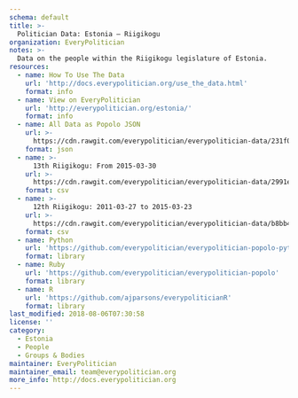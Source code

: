 ```yaml
---
schema: default
title: >-
  Politician Data: Estonia — Riigikogu
organization: EveryPolitician
notes: >-
  Data on the people within the Riigikogu legislature of Estonia.
resources:
  - name: How To Use The Data
    url: 'http://docs.everypolitician.org/use_the_data.html'
    format: info
  - name: View on EveryPolitician
    url: 'http://everypolitician.org/estonia/'
    format: info
  - name: All Data as Popolo JSON
    url: >-
      https://cdn.rawgit.com/everypolitician/everypolitician-data/231f05366051761ed7b906f2a185cfe761ae4be8/data/Estonia/Riigikogu/ep-popolo-v1.0.json
    format: json
  - name: >-
      13th Riigikogu: From 2015-03-30
    url: >-
      https://cdn.rawgit.com/everypolitician/everypolitician-data/2991e168a19739b6ff996689f793c76af7e5af13/data/Estonia/Riigikogu/term-13.csv
    format: csv
  - name: >-
      12th Riigikogu: 2011-03-27 to 2015-03-23
    url: >-
      https://cdn.rawgit.com/everypolitician/everypolitician-data/b8bb41b73a3573bf63221d8d4c04845e3ad10608/data/Estonia/Riigikogu/term-12.csv
    format: csv
  - name: Python
    url: 'https://github.com/everypolitician/everypolitician-popolo-python'
    format: library
  - name: Ruby
    url: 'https://github.com/everypolitician/everypolitician-popolo'
    format: library
  - name: R
    url: 'https://github.com/ajparsons/everypoliticianR'
    format: library
last_modified: 2018-08-06T07:30:58
license: ''
category:
  - Estonia
  - People
  - Groups & Bodies
maintainer: EveryPolitician
maintainer_email: team@everypolitician.org
more_info: http://docs.everypolitician.org
---
```

